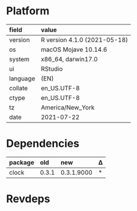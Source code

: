 # Platform

|field    |value                        |
|:--------|:----------------------------|
|version  |R version 4.1.0 (2021-05-18) |
|os       |macOS Mojave 10.14.6         |
|system   |x86_64, darwin17.0           |
|ui       |RStudio                      |
|language |(EN)                         |
|collate  |en_US.UTF-8                  |
|ctype    |en_US.UTF-8                  |
|tz       |America/New_York             |
|date     |2021-07-22                   |

# Dependencies

|package |old   |new        |Δ  |
|:-------|:-----|:----------|:--|
|clock   |0.3.1 |0.3.1.9000 |*  |

# Revdeps

